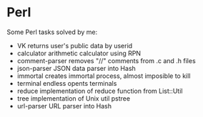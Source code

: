 # Perl

Some Perl tasks solved by me:

+ VK		returns user's public data by userid
+ calculator	arithmetic calculator using RPN
+ comment-parser	removes "//" comments from .c and .h files
+ json-parser	JSON data parser into Hash
+ immortal	creates immortal process, almost imposible to kill
+ terminal	endless opents terminals
+ reduce	implementation of reduce function from List::Util
+ tree		implementation of Unix util pstree
+ url-parser	URL parser into Hash
